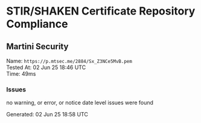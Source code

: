 # STIR/SHAKEN Certificate Repository Compliance

## Martini Security

Name: `https://p.mtsec.me/2884/Sx_Z3NCe5MvB.pem`\
Tested At: 02 Jun 25 18:46 UTC\
Time: 49ms

### Issues

no warning, or error, or notice date level issues were found

Generated: 02 Jun 25 18:58 UTC